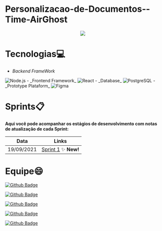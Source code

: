 # Personalizacao-de-Documentos--Time-AirGhost


<h5 align="center">
      <center><img src="https://cdn.discordapp.com/attachments/829529495886888990/889333056899518534/Autodocs_logo_2.png">
      </center>    
</h5>

# Tecnologias💻
- _Backend FrameWork_
<img alt="Node.js" src="https://img.shields.io/badge/Node.js-339933?style=for-the-badge&logo=nodedotjs&logoColor=white"/>
- _Frontend Framework_
<img alt="React" src="https://img.shields.io/badge/React-20232A?style=for-the-badge&logo=react&logoColor=61DAFB"/>
- _Database_
<img alt="PostgreSQL" src="https://img.shields.io/badge/PostgreSQL-316192?style=for-the-badge&logo=postgresql&logoColor=white"/>
- _Prototype Plataform_
<img alt="Figma" src="https://img.shields.io/badge/Figma-F24E1E?style=for-the-badge&logo=figma&logoColor=white"/>


# Sprints📋

**Aqui você pode acompanhar os estágios de desenvolvimento com notas de atualização de cada Sprint:**

| Data | Links |
| ------ | ------ |
|    19/09/2021    |[Sprint 1](https://github.com/LeticiaSan/Personaliza-o-de-Documentos--Time-AirGhost/tree/Sprint_1) :sparkles: **New!** |

# Equipe😄
[![Github Badge](https://img.shields.io/badge/MASTER-Letícia_Santos-100000?style=for-the-badge&logo=github&logoColor=white)](https://github.com/LeticiaSan)

[![Github Badge](https://img.shields.io/badge/PO-Gabriel_Teixeira-100000?style=for-the-badge&logo=github&logoColor=white)](https://github.com/Gabrieltg7)

[![Github Badge](https://img.shields.io/badge/DEV-Henrique_Erzinger-100000?style=for-the-badge&logo=github&logoColor=white)](https://github.com/henrique73)

[![Github Badge](https://img.shields.io/badge/DEV-Ana_Godoy-100000?style=for-the-badge&logo=github&logoColor=white)](https://github.com/AnafGodoy)

[![Github Badge](https://img.shields.io/badge/DEV-Marcelo_Uchôas-100000?style=for-the-badge&logo=github&logoColor=white)](https://github.com/marcelouchoas)
